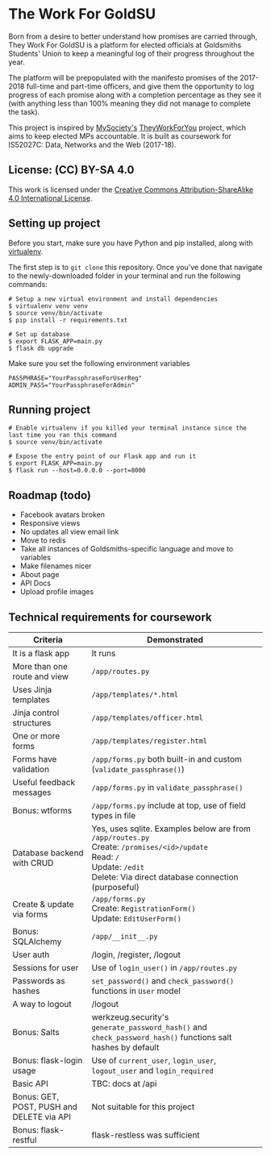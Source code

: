 # The Work For GoldSU

Born from a desire to better understand how promises are carried through, They Work For GoldSU is a platform for elected officials at Goldsmiths Students' Union to keep a meaningful log of their progress throughout the year.

The platform will be prepopulated with the manifesto promises of the 2017-2018 full-time and part-time officers, and give them the opportunity to log progress of each promise along with a completion percentage as they see it (with anything less than 100% meaning they did not manage to complete the task).

This project is inspired by [MySociety's](https://www.mysociety.org) [TheyWorkForYou](https://www.theyworkforyou.com/) project, which aims to keep elected MPs accountable. It is built as coursework for IS52027C: Data, Networks and the Web (2017-18).

## License: (CC) BY-SA 4.0

This work is licensed under the [Creative Commons Attribution-ShareAlike 4.0 International License](https://creativecommons.org/licenses/by-sa/4.0/).

## Setting up project

Before you start, make sure you have Python and pip installed, along with [virtualenv](https://virtualenv.pypa.io/en/stable/installation/).

The first step is to `git clone` this repository. Once you've done that navigate to the newly-downloaded folder in your terminal and run the following commands:

```
# Setup a new virtual environment and install dependencies
$ virtualenv venv venv
$ source venv/bin/activate
$ pip install -r requirements.txt

# Set up database
$ export FLASK_APP=main.py
$ flask db upgrade
```

Make sure you set the following environment variables

```
PASSPHRASE="YourPassphraseForUserReg"
ADMIN_PASS="YourPassphraseForAdmin"
```

## Running project

```
# Enable virtualenv if you killed your terminal instance since the last time you ran this command
$ source venv/bin/activate

# Expose the entry point of our Flask app and run it
$ export FLASK_APP=main.py
$ flask run --host=0.0.0.0 --port=8000
```

## Roadmap (todo)

- Facebook avatars broken
- Responsive views
- No updates all view email link
- Move to redis
- Take all instances of Goldsmiths-specific language and move to variables
- Make filenames nicer
- About page
- API Docs
- Upload profile images

## Technical requirements for coursework

Criteria                   | Demonstrated
---------------------------|---------------------------
It is a flask app | It runs
More than one route and view | `/app/routes.py`
Uses Jinja templates | `/app/templates/*.html`
Jinja control structures | `/app/templates/officer.html`
One or more forms | `/app/templates/register.html`
Forms have validation | `/app/forms.py` both built-in and custom (`validate_passphrase()`)
Useful feedback messages | `/app/forms.py` in `validate_passphrase()`
Bonus: wtforms | `/app/forms.py` include at top, use of field types in file
Database backend with CRUD | Yes, uses sqlite. Examples below are from `/app/routes.py`<br> Create: `/promises/<id>/update`<br> Read: `/`<br>Update: `/edit`<br>Delete: Via direct database connection (purposeful)
Create & update via forms | `/app/forms.py`<br>Create: `RegistrationForm()`<br>Update: `EditUserForm()`
Bonus: SQLAlchemy | `/app/__init__.py`
User auth | /login, /register, /logout
Sessions for user | Use of `login_user()` in `/app/routes.py`
Passwords as hashes | `set_password()` and `check_password()` functions in `User` model
A way to logout | /logout
Bonus: Salts | werkzeug.security's `generate_password_hash()` and `check_password_hash()` functions salt hashes by default
Bonus: flask-login usage | Use of `current_user`, `login_user`, `logout_user` and `login_required`
Basic API | TBC: docs at /api
Bonus: GET, POST, PUSH and DELETE via API | Not suitable for this project
Bonus: flask-restful | flask-restless was sufficient